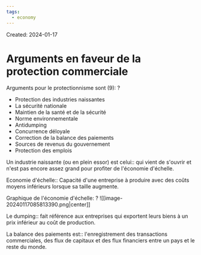 ```yaml
---
tags:
  - economy
---
```

Created: 2024-01-17

# Arguments en faveur de la protection commerciale

Arguments pour le protectionnisme sont (9):
?
- Protection des industries naissantes
- La sécurité nationale
- Maintien de la santé et de la sécurité
- Norme environnementale
- Antidumping
- Concurrence déloyale
- Correction de la balance des paiements
- Sources de revenus du gouvernement
- Protection des emplois
<!--SR:!2024-01-31,6,210-->


Un industrie naissante (ou en plein essor) est celui:: qui vient de s'ouvrir et n'est pas encore assez grand pour profiter de l'économie d'échelle.
<!--SR:!2024-01-29,9,250-->

Economie d'échelle:: Capacité d'une entreprise à produire avec des coûts moyens inférieurs lorsque sa taille augmente.
<!--SR:!2024-02-02,7,190-->

Graphique de l'économie d'échelle:
?
![[image-20240117085813390.png|center]]
<!--SR:!2024-02-12,16,250-->



Le dumping:: fait référence aux entreprises qui exportent leurs biens à un prix inférieur au coût de production.
<!--SR:!2024-02-01,7,210-->

La balance des paiements est:: l'enregistrement des transactions commerciales, des flux de capitaux et des flux financiers entre un pays et le reste du monde.
<!--SR:!2024-01-28,8,250-->